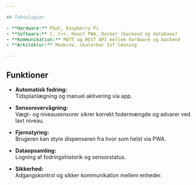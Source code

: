 ```yaml
---

## Teknologier

- **Hardware:** PSoC, Raspberry Pi  
- **Software:** C, C++, React PWA, Docker (backend og database)  
- **Kommunikation:** MQTT og REST API mellem hardware og backend  
- **Arkitektur:** Moderne, skalerbar IoT-løsning

---
```


## Funktioner

- **Automatisk fodring:**  
    Tidsplanlægning og manuel aktivering via app.

- **Sensorovervågning:**  
    Vægt- og niveausensorer sikrer korrekt fodermængde og advarer ved lavt niveau.

- **Fjernstyring:**  
    Brugeren kan styre dispenseren fra hvor som helst via PWA.

- **Dataopsamling:**  
    Logning af fodringshistorik og sensorstatus.

- **Sikkerhed:**  
    Adgangskontrol og sikker kommunikation mellem enheder.
